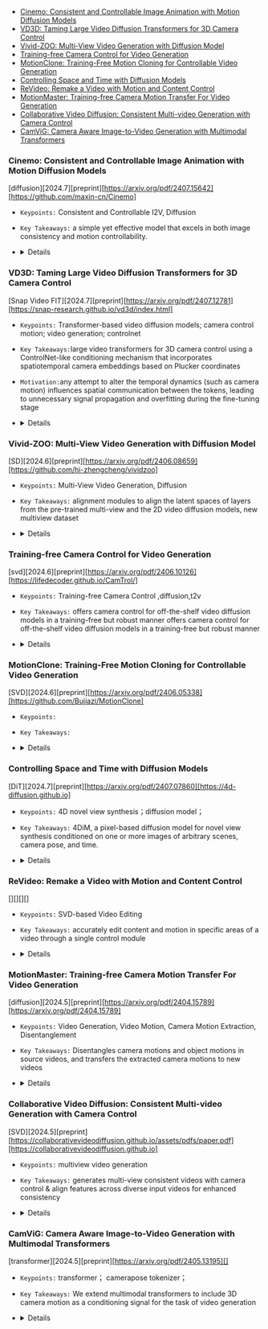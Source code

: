 - [Cinemo: Consistent and Controllable Image Animation with Motion Diffusion Models](#cinemo-consistent-and-controllable-image-animation-with-motion-diffusion-models)
- [VD3D: Taming Large Video Diffusion Transformers for 3D Camera Control](#vd3d-taming-large-video-diffusion-transformers-for-3d-camera-control)
- [Vivid-ZOO: Multi-View Video Generation with Diffusion Model](#vivid-zoo-multi-view-video-generation-with-diffusion-model)
- [Training-free Camera Control for Video Generation](#training-free-camera-control-for-video-generation)
- [MotionClone: Training-Free Motion Cloning for Controllable Video Generation](#motionclone-training-free-motion-cloning-for-controllable-video-generation)
- [Controlling Space and Time with Diffusion Models](#controlling-space-and-time-with-diffusion-models)
- [ReVideo: Remake a Video with Motion and Content Control](#revideo-remake-a-video-with-motion-and-content-control)
- [MotionMaster: Training-free Camera Motion Transfer For Video Generation](#motionmaster-training-free-camera-motion-transfer-for-video-generation)
- [Collaborative Video Diffusion: Consistent Multi-video Generation with Camera Control](#collaborative-video-diffusion-consistent-multi-video-generation-with-camera-control)
- [CamViG: Camera Aware Image-to-Video Generation with Multimodal Transformers](#camvig-camera-aware-image-to-video-generation-with-multimodal-transformers)

### Cinemo: Consistent and Controllable Image Animation with Motion Diffusion Models
[diffusion][2024.7][preprint][https://arxiv.org/pdf/2407.15642][https://github.com/maxin-cn/Cinemo]
- `Keypoints:` Consistent and Controllable I2V, Diffusion
- `Key Takeaways:` a simple yet effective model that excels in both image consistency and motion controllability.
-   <details>
    <summary>Details</summary>

    `Method:`
    - a.Motion residuals learning(flexibly respond to textual prompts)
    - Train Input = concat(ImageCond, FrameResidual+Noise+ImageCond)
    - Infer Input = concat(ImageCond, (PredictedFrameResidual)_(t-1)+ImageCond)
    - b.Motion intensity controllability: use S(video)=Average SSIM between frames as a condition
    - c.DCT-based noise refinement: Use Discrete Cosine Transformation (DCT) to combine high freq components of noise and low freq components of image as refined noise for denoising process
</details>


### VD3D: Taming Large Video Diffusion Transformers for 3D Camera Control
[Snap Video FIT][2024.7][preprint][https://arxiv.org/pdf/2407.12781][https://snap-research.github.io/vd3d/index.html]
- `Keypoints:`  Transformer-based video diffusion models; camera control motion; video generation; controlnet
- `Key Takeaways:`large video transformers for 3D camera control using a ControlNet-like conditioning mechanism that incorporates spatiotemporal camera embeddings based on Plucker coordinates
- `Motivation:`any attempt to alter the temporal dynamics (such as camera motion) influences spatial communication between the tokens, leading to unnecessary signal propagation and overfitting during the fine-tuning stage



-   <details>
    <summary>Details</summary>

    - `Method:`

    based on SnapVideo: 
    video_patch-->conditioned with camera plucker-->CrossAttn with textcond-->FIT Block-->new latent-->denoise-->output:pixel_level_video

    conditioned with camera plucker: similar to controlNet
      <img width="508" alt="qsvX_03PkE78KOQ17PWzh6B-eVY9b4GBR1-wTFtPBE4" src="https://github.com/user-attachments/assets/18806876-2b19-4d3d-9896-26f82426d57d">
</details>

### Vivid-ZOO: Multi-View Video Generation with Diffusion Model
[SD][2024.6][preprint][https://arxiv.org/pdf/2406.08659][https://github.com/hi-zhengcheng/vividzoo]
- `Keypoints:` Multi-View Video Generation, Diffusion
- `Key Takeaways:` alignment modules to align the latent spaces of layers from the pre-trained multi-view and the 2D video diffusion models, new multiview dataset
-   <details>
    <summary>Details</summary>

    `Method:`
    - model:noise(bs,view_num,frame,c,h,w)—>pretrained multiview image diffusion layer—>3d-2d MLP(resblock)—>pretrained video diffusion layer—>2d-3d MLP(resblock)—>…
    - <img src="https://github.com/user-attachments/assets/9884b68f-a41b-4fc7-96e1-3ea51a13ab57">
    - <img src="https://github.com/user-attachments/assets/91e5c4f4-f001-469f-aae7-deb3e315b452">


</details>


### Training-free Camera Control for Video Generation
[svd][2024.6][preprint][https://arxiv.org/pdf/2406.10126][https://lifedecoder.github.io/CamTrol/]
- `Keypoints:` Training-free Camera Control ,diffusion,t2v
- `Key Takeaways:` offers camera control for off-the-shelf video diffusion models in a training-free but robust manner offers camera control for off-the-shelf video diffusion models in a training-free but robust manner
-   <details>
    <summary>Details</summary>

    `Method:`
    - stage1: image -> point cloud -> images of new camera positions (still low quality)
    - stage2: images of new camera positions —diffusion—> noised images —denoise—>  high quality video
    - <img src="https://github.com/user-attachments/assets/e0cc0052-3960-49d3-b9b7-81bbf7ff83c2">

</details>


### MotionClone: Training-Free Motion Cloning for Controllable Video Generation
[SVD][2024.6][preprint][https://arxiv.org/pdf/2406.05338][https://github.com/Bujiazi/MotionClone]
- `Keypoints:`
- `Key Takeaways:`
-   <details>
    <summary>Details</summary>

    - `Method:`
</details>


### Controlling Space and Time with Diffusion Models
[DiT][2024.7][preprint][https://arxiv.org/pdf/2407.07860][https://4d-diffusion.github.io]
- `Keypoints:` 4D novel view synthesis；diffusion model；
- `Key Takeaways:` 4DiM, a pixel-based diffusion model for novel view synthesis conditioned on one or more images of arbitrary scenes, camera pose, and time.
-   <details>
    <summary>Details</summary>

    `Method:`
    - Architecture: Finding a way to effectively condition on both camera pose and time in a way that allows for incomplete training data is essential; They thus propose to chain “Masked FiLM” layers for (positional encodings of) diffusion noise levels, per-pixel ray origins and directions, and video timestamps. When any of these conditioning signals is missing the FiLM layers are designed to reduce to the identity function;
    - Sampling：They propose multi-guidance to train on multi datasets including: A.a large-scale dataset of 30M videos without pose annotations：ScanNet++  and Matterport3D； B.We also use 1000 scenes from Street View with permission from Google, comprising posed panoramas with timestamps (i.e., it is a “4D” dataset)；
    - <img src="https://github.com/user-attachments/assets/51aec161-bd00-4a21-8ee6-709785c9fc12">

</details>

### ReVideo: Remake a Video with Motion and Content Control 
[][][][]
- `Keypoints:` SVD-based Video Editing
- `Key Takeaways:` accurately edit content and motion in specific areas of a video through a single control module
-   <details>
    <summary>Details</summary>

    `Method:`
     - Training strategy：3-Stage
      1.only train the motion trajectory control
      2.the editing region and the unedited region come from two different videos
      3.fine-tune the key embedding and value embedding in temporal self-attention layers of the control module and SVD model
      <img src='https://github.com/user-attachments/assets/aa683b1b-4b72-4353-9b21-491985080c5d'>
      <img src='https://github.com/user-attachments/assets/13bc20ee-0049-428b-997d-623fcf607442'>

</details>


### MotionMaster: Training-free Camera Motion Transfer For Video Generation
[diffusion][2024.5][preprint][https://arxiv.org/pdf/2404.15789][https://arxiv.org/pdf/2404.15789]
- `Keypoints:` Video Generation, Video Motion, Camera Motion Extraction, Disentanglement
- `Key Takeaways:` Disentangles camera motions and object motions in source videos, and transfers the extracted camera motions to new videos
-   <details>
    <summary>Details</summary>

    - `Method:` extract motion from temperal attention map: 1. one-shot camera motion disentanglement: extract camera motion from single video, use SAM to get moving object mask, apply poisson blending and Successive Over Relaxation algorithm to predict camera motion.  2.few-shot camera motion disentanglement: for difficult case, can extract common camera motion from multiple videos (videos should have similar camera motion), apply DBSCAN to cluster pixel motion, then combine resulting motion.<img src='https://github.com/user-attachments/assets/5f1e5284-b3c3-456f-a2ea-c9a8fe5a0af9'>


</details>

### Collaborative Video Diffusion: Consistent Multi-video Generation with Camera Control 
[SVD][2024.5][preprint][https://collaborativevideodiffusion.github.io/assets/pdfs/paper.pdf][https://collaborativevideodiffusion.github.io]
- `Keypoints:` multiview video generation
- `Key Takeaways:` generates multi-view consistent videos with camera control & align features across diverse input videos for enhanced consistency
-   <details>
    <summary>Details</summary>

    - `Method:`
    The key insight of this module is as the two videos are assumed to be synchronized to each other, the same frame from the two videos is supposed to share the same underlying geometry and hence can be correlated by their epipolar geometry defined by the given camera poses.<img src='https://github.com/user-attachments/assets/7394391a-0a9e-4de3-a8a7-b46d36fba6c0'>
    Cross-View Sync Module:![image](https://github.com/user-attachments/assets/4f0ddda3-8804-4b2d-82de-a2b564668023)


</details>


### CamViG: Camera Aware Image-to-Video Generation with Multimodal Transformers
[transformer][2024.5][preprint][https://arxiv.org/pdf/2405.13195][]
- `Keypoints:` transformer； camerapose tokenizer；
- `Key Takeaways:` We extend multimodal transformers to include 3D camera motion as a conditioning signal for the task of video generation
-   <details>
    <summary>Details</summary>

    - `Method:` we hypothesized that we could re-use existing neural audio algorithms [17] to convert camera path data, represented as a 1D array of floating point numbers, into a small number of tokens appropriate for use with our transformer architecture.
      ![image](https://github.com/user-attachments/assets/002aa447-ded7-41e2-9cf6-26b85df0b62a)

</details>




